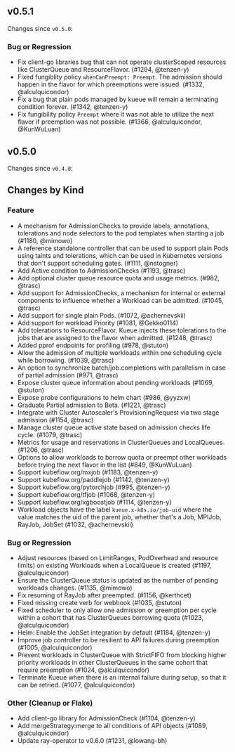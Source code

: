 ## v0.5.1

Changes since `v0.5.0`:

### Bug or Regression

- Fix client-go libraries bug that can not operate clusterScoped resources like ClusterQueue and ResourceFlavor. (#1294, @tenzen-y)
- Fixed fungiblity policy `whenCanPreempt: Preempt`. The admission should happen in the flavor for which preemptions were issued. (#1332, @alculquicondor)
- Fix a bug that plain pods managed by kueue will remain a terminating condition forever. (#1342, @tenzen-y)
- Fix fungibility policy `Preempt` where it was not able to utilize the next flavor if preemption was not possible. (#1366, @alculquicondor, @KunWuLuan)

## v0.5.0

Changes since `v0.4.0`:

## Changes by Kind

### Feature

- A mechanism for AdmissionChecks to provide labels, annotations, tolerations and node selectors to the pod templates when starting a job (#1180, @mimowo)
- A reference standalone controller that can be used to support plain Pods using taints and tolerations, which can be used in Kubernetes versions that don't support scheduling gates. (#1111, @nstogner)
- Add Active condition to AdmissionChecks (#1193, @trasc)
- Add optional cluster queue resource quota and usage metrics. (#982, @trasc)
- Add support for AdmissionChecks, a mechanism for internal or external components to influence whether a Workload can be admitted. (#1045, @trasc)
- Add support for single plain Pods. (#1072, @achernevskii)
- Add support for workload Priority (#1081, @Gekko0114)
- Add tolerations to ResourceFlavor. Kueue injects these tolerations to the jobs that are assigned to the flavor when admitted. (#1248, @trasc)
- Added pprof endpoints for profiling (#978, @stuton)
- Allow the admission of multiple workloads within one scheduling cycle while borrowing. (#1039, @trasc)
- An option to synchronize batch/job.completions with parallelism in case of partial admission (#971, @trasc)
- Expose cluster queue information about pending workloads (#1069, @stuton)
- Expose probe configurations to helm chart (#986, @yyzxw)
- Graduate Partial admission to Beta. (#1221, @trasc)
- Integrate with Cluster Autoscaler's ProvisioningRequest via two stage admission (#1154, @trasc)
- Manage cluster queue active state based on admission checks life cycle. (#1079, @trasc)
- Metrics for usage and reservations in ClusterQueues and LocalQueues. (#1206, @trasc)
- Options to allow workloads to borrow quota or preempt other workloads before trying the next flavor in the list (#849, @KunWuLuan)
- Support kubeflow.org/mxjob (#1183, @tenzen-y)
- Support kubeflow.org/paddlejob (#1142, @tenzen-y)
- Support kubeflow.org/pytorchjob (#995, @tenzen-y)
- Support kubeflow.org/tfjob (#1068, @tenzen-y)
- Support kubeflow.org/xgboostjob (#1114, @tenzen-y)
- Workload objects have the label `kueue.x-k8s.io/job-uid` where the value matches the uid of the parent job, whether that's a Job, MPIJob, RayJob, JobSet (#1032, @achernevskii)

### Bug or Regression

- Adjust resources (based on LimitRanges, PodOverhead and resource limits) on existing Workloads when a LocalQueue is created (#1197, @alculquicondor)
- Ensure the ClusterQueue status is updated as the number of pending workloads changes. (#1135, @mimowo)
- Fix resuming of RayJob after preempted. (#1156, @kerthcet)
- Fixed missing create verb for webhook (#1035, @stuton)
- Fixed scheduler to only allow one admission or preemption per cycle within a cohort that has ClusterQueues borrowing quota (#1023, @alculquicondor)
- Helm: Enable the JobSet integration by default (#1184, @tenzen-y)
- Improve job controller to be resilient to API failures during preemption (#1005, @alculquicondor)
- Prevent workloads in ClusterQueue with StrictFIFO from blocking higher priority workloads in other ClusterQueues in the same cohort that require preemption (#1024, @alculquicondor)
- Terminate Kueue when there is an internal failure during setup, so that it can be retried. (#1077, @alculquicondor)

### Other (Cleanup or Flake)

- Add client-go library for AdmissionCheck (#1104, @tenzen-y)
- Add mergeStrategy:merge to all conditions of API objects (#1089, @alculquicondor)
- Update ray-operator to v0.6.0 (#1231, @lowang-bh)